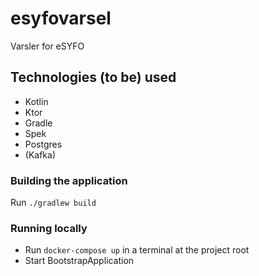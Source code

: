 # esyfovarsel
Varsler for eSYFO

## Technologies (to be) used
* Kotlin
* Ktor
* Gradle
* Spek
* Postgres
* (Kafka)

### Building the application
Run `./gradlew build`

### Running locally

- Run `docker-compose up` in a terminal at the project root
- Start BootstrapApplication
